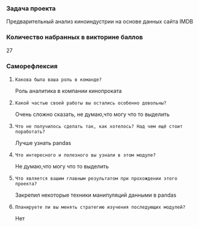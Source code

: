 <h3>Задача проекта</h3>
Предварительный анализ киноиндустрии на основе данных сайта IMDB

<h3>Количество набранных в викторине баллов</h3>
27

<h3>Саморефлексия</h3>

1. `Какова была ваша роль в команде?`</p>
Роль аналитика в компании кинопроката</p>
2. `Какой частью своей работы вы остались особенно довольны?`</p>
Очень сложно сказать, не думаю,что могу что то выделить</p>
3. `Что не получилось сделать так, как хотелось? Над чем ещё стоит поработать?`</p>
Лучше узнать pandas</p>
4. `Что интересного и полезного вы узнали в этом модуле?`</p>
Не думаю,что могу что то выделить</p>
5. `Что является вашим главным результатом при прохождении этого проекта?`</p>
Закрепил некоторые техники манипуляций данными в pandas</p>
6. `Планируете ли вы менять стратегию изучения последующих модулей?`</p>
Нет</p>
